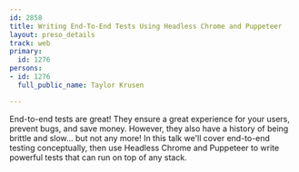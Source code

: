 ```yaml
---
id: 2858
title: Writing End-To-End Tests Using Headless Chrome and Puppeteer
layout: preso_details
track: web
primary:
  id: 1276
persons:
- id: 1276
  full_public_name: Taylor Krusen

---
```

End-to-end tests are great! They ensure a great experience for your users, prevent bugs, and save money. However, they also have a history of being brittle and slow... but not any more! In this talk we'll cover end-to-end testing conceptually, then use Headless Chrome and Puppeteer to write powerful tests that can run on top of any stack.